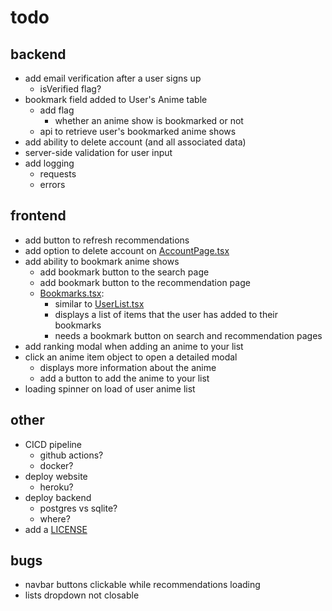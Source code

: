 # todo

## backend

- add email verification after a user signs up
  - isVerified flag?
- bookmark field added to User's Anime table
  - add flag
    - whether an anime show is bookmarked or not
  - api to retrieve user's bookmarked anime shows
- add ability to delete account (and all associated data)
- server-side validation for user input
- add logging
  - requests
  - errors

## frontend

- add button to refresh recommendations
- add option to delete account on [AccountPage.tsx](frontend/components/AccountPage.tsx)
- add ability to bookmark anime shows
  - add bookmark button to the search page
  - add bookmark button to the recommendation page
  - [Bookmarks.tsx](frontend/components/pages/BookmarksPage.tsx):
    - similar to [UserList.tsx](frontend/components/pages/UserList.tsx)
    - displays a list of items that the user has added to their bookmarks
    - needs a bookmark button on search and recommendation pages
- add ranking modal when adding an anime to your list
- click an anime item object to open a detailed modal
  - displays more information about the anime
  - add a button to add the anime to your list
- loading spinner on load of user anime list

## other

- CICD pipeline
  - github actions?
  - docker?
- deploy website
  - heroku?
- deploy backend
  - postgres vs sqlite?
  - where?
- add a [LICENSE](LICENSE)

## bugs

- navbar buttons clickable while recommendations loading
- lists dropdown not closable
